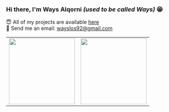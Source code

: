 <h3>Hi there, I'm Ways Alqorni <i>(used to be called Ways)</i> 😁</h3>

😇 All of my projects are available <a href="https://github.com/ways92?tab=repositories">here</a><br>
📧 Send me an email: <a href="mailto:wayslos92@gmail.com">wayslos92@gmail.com</a>

<table>
  <tr>
    <td>
      <img height="180em" src="https://github-readme-stats-eight-theta.vercel.app/api?username=ways92&show_icons=true&theme=algolia&include_all_commits=true&count_private=true" />
    </td>
    <td>
      <img height="180em" src="https://github-readme-stats-eight-theta.vercel.app/api/top-langs/?username=ways92&layout=compact&langs_count=8&theme=algolia&cache_seconds=86400" />
    </td>
  </tr>
</table>
